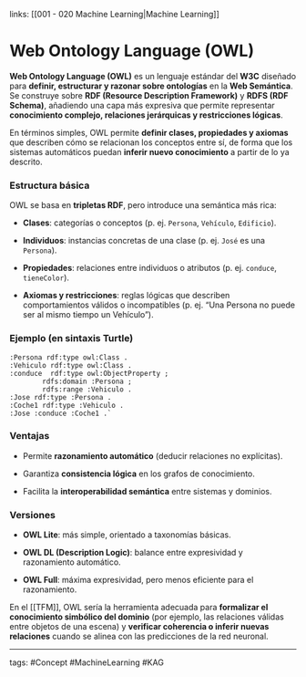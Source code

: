 links: [[001 - 020 Machine Learning|Machine Learning]]

# Web Ontology Language (OWL)
**Web Ontology Language (OWL)** es un lenguaje estándar del **W3C** diseñado para **definir, estructurar y razonar sobre ontologías** en la **Web Semántica**. Se construye sobre **RDF (Resource Description Framework)** y **RDFS (RDF Schema)**, añadiendo una capa más expresiva que permite representar **conocimiento complejo, relaciones jerárquicas y restricciones lógicas**.

En términos simples, OWL permite **definir clases, propiedades y axiomas** que describen cómo se relacionan los conceptos entre sí, de forma que los sistemas automáticos puedan **inferir nuevo conocimiento** a partir de lo ya descrito.

### Estructura básica

OWL se basa en **tripletas RDF**, pero introduce una semántica más rica:

- **Clases**: categorías o conceptos (p. ej. `Persona`, `Vehículo`, `Edificio`).
    
- **Individuos**: instancias concretas de una clase (p. ej. `José` es una `Persona`).
    
- **Propiedades**: relaciones entre individuos o atributos (p. ej. `conduce`, `tieneColor`).
    
- **Axiomas y restricciones**: reglas lógicas que describen comportamientos válidos o incompatibles (p. ej. “Una Persona no puede ser al mismo tiempo un Vehículo”).
    

### Ejemplo (en sintaxis Turtle)

```
:Persona rdf:type owl:Class . 
:Vehiculo rdf:type owl:Class . 
:conduce  rdf:type owl:ObjectProperty ;          
		rdfs:domain :Persona ;          
		rdfs:range :Vehiculo . 
:Jose rdf:type :Persona . 
:Coche1 rdf:type :Vehiculo . 
:Jose :conduce :Coche1 .`
```

### Ventajas

- Permite **razonamiento automático** (deducir relaciones no explícitas).
    
- Garantiza **consistencia lógica** en los grafos de conocimiento.
    
- Facilita la **interoperabilidad semántica** entre sistemas y dominios.
    

### Versiones

- **OWL Lite**: más simple, orientado a taxonomías básicas.
    
- **OWL DL (Description Logic)**: balance entre expresividad y razonamiento automático.
    
- **OWL Full**: máxima expresividad, pero menos eficiente para el razonamiento.
    

En el [[TFM]], OWL sería la herramienta adecuada para **formalizar el conocimiento simbólico del dominio** (por ejemplo, las relaciones válidas entre objetos de una escena) y **verificar coherencia o inferir nuevas relaciones** cuando se alinea con las predicciones de la red neuronal.

---
tags:
	#Concept  #MachineLearning #KAG  
